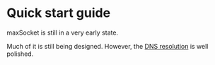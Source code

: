 # Quick start guide

maxSocket is still in a very early state.

Much of it is still being designed. However, the [DNS resolution](DNSResolution.md) is well polished.